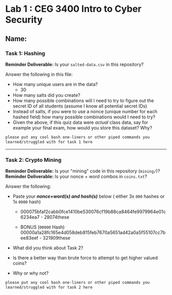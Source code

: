 # Lab 1 : CEG 3400 Intro to Cyber Security

## Name:

### Task 1: Hashing

**Reminder Deliverable:** Is your `salted-data.csv` in this repository?

Answer the following in this file:

* How many unique users are in the data?
	* 30
* How many salts did you create?
* How many possible combinations will I need to try to figure out the secret ID
  of all students (assume I know all potential secret IDs)
* Instead of salts, if you were to use a nonce (unique number for each hashed
  field) how many possible combinations would I need to try?
* Given the above, if this quiz data were *actual* class data, say for example
  your final exam, how would you store this dataset?  Why?

```bash
please put any cool bash one-liners or other piped commands you
learned/struggled with for task 1 here
```

---

### Task 2: Crypto Mining

**Reminder Deliverable:** Is your "mining" code in this repository (`mining/`)?
**Reminder Deliverable:** Is your nonce + word combos in `coins.txt`?

Answer the following:

* Paste your ***nonce+word(s) and hash(s)*** below ( either 3x `000` hashes or 1x `0000`
hash)

	* 000075bfaf2cabb0fce1410be530076cf19b88ca8464fe9979964e01c6234ea7 - 28074these

	* BONUS (`00000` Hash) 00000a1a28fc165e4d058deb815feb7670a5651ad42a0a5f55107cc7bee83eef - 321909these

* What did you think about Task 2?
* Is there a better way than brute force to attempt to get higher valued coins?
* Why or why not?


```bash
please put any cool bash one-liners or other piped commands you
learned/struggled with for task 2 here
```

